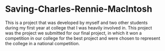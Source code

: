 # Saving-Charles-Rennie-MacIntosh
This is a project that was developed by myself and two other students during my first year at college that I was heavily involved in.
This project was the project we submitted for our final project, in which it won a competition in our college for the best project 
and were chosen to represent the college in a national competition.
